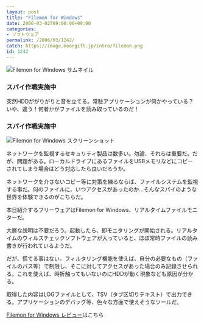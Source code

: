 ```yaml
---
layout: post
title: "Filemon for Windows"
date: 2006-03-02T09:00:00+09:00
categories:
- ソフトウェア
permalink: /2006/03/1242/
catch: https://image.moongift.jp/intro/filemon.png
id: 1242
---
```

 ![Filemon for Windows サムネイル](https://image.moongift.jp/intro/filemon.t.png "Filemon for Windows サムネイル")
  

### スパイ作戦実施中
  
突然HDDががりがりと音を立てる。常駐アプリケーションが何かやっている？いや、違う！何者かがファイルを読み取っているのだ！  
<!--more-->  

### スパイ作戦実施中
  

![Filemon for Windows スクリーンショット](https://image.moongift.jp/intro/filemon.png "Filemon for Windows スクリーンショット")

  

ネットワークを監視するセキュリティ製品は数多い。勿論、それらは重要だ。だが、問題がある。ローカルドライブにあるファイルをUSBメモリなどにコピーされてしまう場合はどう対応したら良いだろうか。

  

ネットワークを介さないコピー等に対策を練るならば、ファイルシステムを監視する事だ。何のファイルに、いつアクセスがあったのか…そんなスパイのような世界を体験できるのがこちらだ。

  

本日紹介するフリーウェアはFilemon for Windows、リアルタイムファイルモニターだ。

  

大層な説明は不要だろう。起動したら、即モニタリングが開始される。リアルタイムのウィルスチェックソフトウェアが入っていると、ほぼ常時ファイルの読み書きが行われているようだ。

  

だが、慌てる事はない。フィルタリング機能を使えば、自分の必要なもの（ファイルのパス等）で制限し、そこに対してアクセスがあった場合のみ記録させられる。これを使えば、時折触ってもいないのにHDDが動く現象なども原因が分かる。

  

取得した内容はLOGファイルとして、TSV（タブ区切りテキスト）で出力できる。アプリケーションのデバッグ等、色々な方面で使えそうなツールだ。

  

[Filemon for Windows レビュー](http://fw.moongift.jp/review/i-1243.html)はこちら

